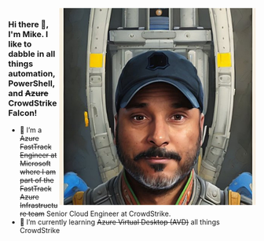 <img align="right" src="https://github.com/mikedzikowski/mikedzikowski/blob/main/me.jpg" alt="AI generated picture of Mike Dzikowski" width=400px />

### Hi there 👋, I'm Mike. I like to dabble in all things automation, PowerShell, and ~~Azure~~ CrowdStrike Falcon! 

- 🔭 I’m a ~~Azure FastTrack Engineer at Microsoft where I am part of the FastTrack Azure Infrastructure team~~ Senior Cloud Engineer at CrowdStrike.
- 🌱 I’m currently learning ~~Azure Virtual Desktop (AVD)~~ all things CrowdStrike

